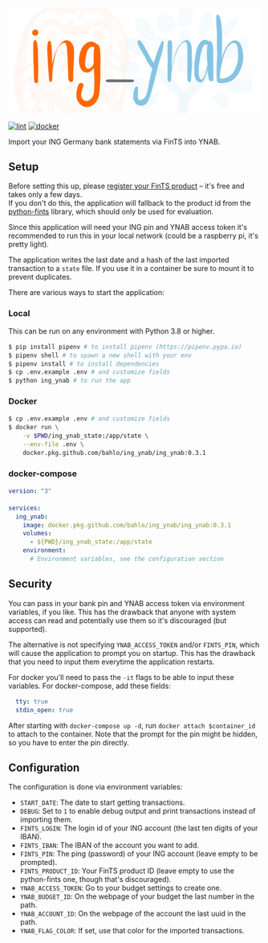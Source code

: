 ![ing_ynab logo](logo.jpg)

[![lint](https://github.com/bahlo/fints_ynab/workflows/lint/badge.svg)](https://github.com/bahlo/ing_ynab/actions?query=workflow%3Alint) [![docker](https://github.com/bahlo/ing_ynab/workflows/docker/badge.svg)](https://github.com/bahlo/ing_ynab/actions?query=workflow%3Adocker)

Import your ING Germany bank statements via FinTS into YNAB.

## Setup

Before setting this up, please 
[register your FinTS product](https://www.hbci-zka.de/register/prod_register.htm) 
– it's free and takes only a few days.  
If you don't do this, the application will fallback to the product id from the
[python-fints](https://python-fints.readthedocs.io) library, which should only
be used for evaluation.

Since this application will need your ING pin and YNAB access token it's 
recommended to run this in your local network (could be a raspberry pi, it's 
pretty light).

The application writes the last date and a hash of the last imported transaction
to a `state` file. If you use it in a container be sure to mount it to
prevent duplicates.

There are various ways to start the application:

### Local

This can be run on any environment with Python 3.8 or higher.

```sh
$ pip install pipenv # to install pipenv (https://pipenv.pypa.io) 
$ pipenv shell # to spawn a new shell with your env
$ pipenv install # to install dependencies
$ cp .env.example .env # and customize fields
$ python ing_ynab # to run the app
```

### Docker

```sh
$ cp .env.example .env # and customize fields
$ docker run \
    -v $PWD/ing_ynab_state:/app/state \
    --env-file .env \
    docker.pkg.github.com/bahlo/ing_ynab/ing_ynab:0.3.1
```

### docker-compose

```yml
version: "3"

services:
  ing_ynab:
    image: docker.pkg.github.com/bahlo/ing_ynab/ing_ynab:0.3.1
    volumes:
      - ${PWD}/ing_ynab_state:/app/state
    environment:
      # Environment variables, see the configuration section
```

## Security

You can pass in your bank pin and YNAB access token via environment variables, 
if you like. This has the drawback that anyone with system access can read 
and potentially use them so it's discouraged (but supported).

The alternative is not specifying `YNAB_ACCESS_TOKEN` and/or `FINTS_PIN`, which
will cause the application to prompt you on startup. This has the drawback that
you need to input them everytime the application restarts.

For docker you'll need to pass the `-it` flags to be able to input these 
variables. For docker-compose, add these fields:
```yml
  tty: true
  stdin_open: true
```

After starting with `docker-compose up -d`, run `docker attach $container_id` 
to attach to the container. Note that the prompt for the pin might be hidden, 
so you have to enter the pin directly.

## Configuration

The configuration is done via environment variables:

* `START_DATE`: The date to start getting transactions.
* `DEBUG`: Set to `1` to enable debug output and print transactions instead of
  importing them.
* `FINTS_LOGIN`: The login id of your ING account (the last ten digits of your IBAN).
* `FINTS_IBAN`: The IBAN of the account you want to add.
* `FINTS_PIN`: The ping (password) of your ING account (leave empty to be prompted).
* `FINTS_PRODUCT_ID`: Your FinTS product ID (leave empty to use the python-fints one, though that's discouraged).
* `YNAB_ACCESS_TOKEN`: Go to your budget settings to create one.
* `YNAB_BUDGET_ID`: On the webpage of your budget the last number in the path.
* `YNAB_ACCOUNT_ID`: On the webpage of the account the last uuid in the path.
* `YNAB_FLAG_COLOR`: If set, use that color for the imported transactions.